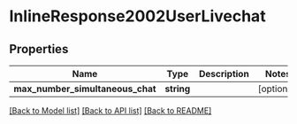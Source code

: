 # InlineResponse2002UserLivechat

## Properties
Name | Type | Description | Notes
------------ | ------------- | ------------- | -------------
**max_number_simultaneous_chat** | **string** |  | [optional] 

[[Back to Model list]](../../README.md#documentation-for-models) [[Back to API list]](../../README.md#documentation-for-api-endpoints) [[Back to README]](../../README.md)

